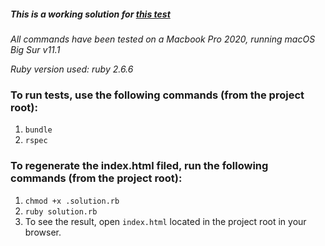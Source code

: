 ##### This is a working solution for [this test](https://gist.github.com/autonomous/56630836b491734211c440f16bcb53a9)

*All commands have been tested on a Macbook Pro 2020, running macOS Big Sur v11.1*

*Ruby version used: ruby 2.6.6*
### To run tests, use the following commands (from the project root):
1. `bundle`
2. `rspec`

### To regenerate the index.html filed, run the following commands (from the project root):
1. `chmod +x .solution.rb`
2. `ruby solution.rb`
3. To see the result, open `index.html` located in the project root in your browser.
